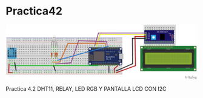 # Practica42

![imagen del esquematico](practica42_bb.png)

Practica 4.2 DHT11, RELAY, LED RGB Y PANTALLA LCD CON I2C
